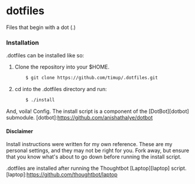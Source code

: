 # dotfiles
Files that begin with a dot (.)

### Installation

.dotfiles can be installed like so:

1. Clone the repository into your $HOME.

    ```bash
        $ git clone https://github.com/timup/.dotfiles.git
    ```

2. cd into the .dotfiles directory and run:

    ```bash
        $ ./install
    ```

And, voila! Config.  The install script is a component of the [DotBot][dotbot] submodule.
[dotbot]:https://github.com/anishathalye/dotbot

#### Disclaimer

Install instructions were written for my own reference. These are my personal settings, and they may not be right for you.  Fork away, but ensure that you know what's about to go down before running the install script. 

.dotfiles are installed after running the Thoughtbot [Laptop][laptop] script.
[laptop]:https://github.com/thoughtbot/laptop
